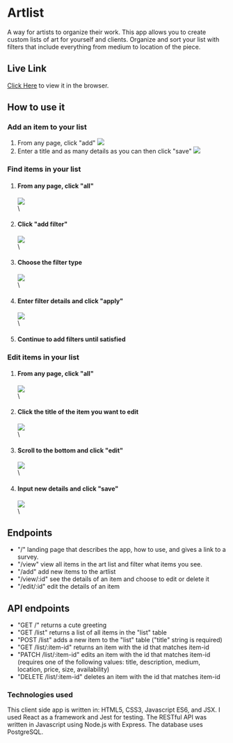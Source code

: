 # Artlist

A way for artists to organize their work.
This app allows you to create custom lists of art for yourself and clients. Organize and sort your list with filters that include everything from medium to location of the piece.

## Live Link

[Click Here](https://artlist-app.now.sh/) to view it in the browser.

## How to use it

### Add an item to your list

1. From any page, click "add" ![](./images/artlist-screenshot-add.jpg)
2. Enter a title and as many details as you can then click "save" ![](./images/artlist-screenshot-input-new.jpg)

### Find items in your list

1. #### From any page, click "all"
   ![](images/artlist-screenshot-all.JPG)\
   \
2. #### Click "add filter"
   ![](images/artlist-screenshot-add-filter.JPG)\
   \
3. #### Choose the filter type
   ![](images/artlist-screenshot-choose-filter.JPG)\
   \
4. #### Enter filter details and click "apply"
   ![](images/artlist-screenshot-input-filter-details.JPG)\
   \
5. #### Continue to add filters until satisfied

### Edit items in your list

1. #### From any page, click "all"
   ![](images/artlist-screenshot-all.JPG)\
   \
2. #### Click the title of the item you want to edit
   ![](images/artlist-screenshot-view-item.JPG)\
   \
3. #### Scroll to the bottom and click "edit"
   ![](images/artlist-screenshot-edit.JPG)\
   \
4. #### Input new details and click "save"
   ![](images/artlist-screenshot-input-edits.JPG)\
   \

## Endpoints

- "/" landing page that describes the app, how to use, and gives a link to a survey.
- "/view" view all items in the art list and filter what items you see.
- "/add" add new items to the artlist
- "/view/:id" see the details of an item and choose to edit or delete it
- "/edit/:id" edit the details of an item

## API endpoints

- "GET /" returns a cute greeting
- "GET /list" returns a list of all items in the "list" table
- "POST /list" adds a new item to the "list" table ("title" string is required)
- "GET /list/:item-id" returns an item with the id that matches item-id
- "PATCH /list/:item-id" edits an item with the id that matches item-id (requires one of the following values: title, description, medium, location, price, size, availability)
- "DELETE /list/:item-id" deletes an item with the id that matches item-id

### Technologies used

This client side app is written in: HTML5, CSS3, Javascript ES6, and JSX.
I used React as a framework and Jest for testing.
The RESTful API was written in Javascript using Node.js with Express.
The database uses PostgreSQL.
